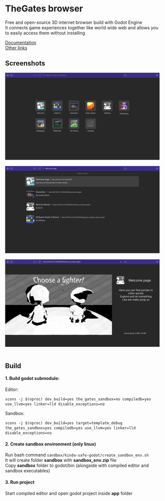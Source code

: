 # TheGates browser

Free and open-source 3D internet browser build with Godot Engine <br/>
It connects game experiences together like world wide web and allows you to easily access them without installing

[Documentation](https://thegates.readthedocs.io) <br/>
[Other links](https://lnk.bio/thegates)

## Screenshots

<img src="screenshots\1-home.png" width="500"> <br/> <br/>
<img src="screenshots\2-search.png" width="500"> <br/> <br/>
<img src="screenshots\3-in-game-ui.png" width="500"> <br/> <br/>

## Build

#### 1. Build godot submodule:

Editor:
```
scons -j $(nproc) dev_build=yes the_gates_sandbox=no compiledb=yes use_llvm=yes linker=lld disable_exceptions=no
```

Sandbox:
```
scons -j $(nproc) dev_build=yes target=template_debug the_gates_sandbox=yes compiledb=yes use_llvm=yes linker=lld disable_exceptions=no
```

#### 2. Create sandbox environment (only linux)

Run bash command `sandbox/kinda-safe-godot/create_sandbox_env.sh` <br/>
It will create folder **sandbox** with **sandbox_env.zip** file <br/>
Copy **sandbox** folder to godot/bin (alongside with compiled editor and sandbox executables)

#### 3. Run project

Start compiled editor and open godot project inside **app** folder
